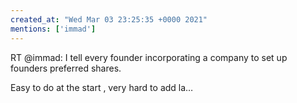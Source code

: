 ```yaml
---
created_at: "Wed Mar 03 23:25:35 +0000 2021"
mentions: ['immad']
---
```


RT @immad: I tell every founder incorporating a company to set up founders preferred shares.

Easy to do at the start , very hard to add la…